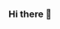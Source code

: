 ### Hi there 👋

<!--
**Hajoura91coding/Hajoura91coding** is a ✨ _special_ ✨ repository because its `README.md` (this file) appears on your GitHub profile.

Hello,

I am Agar Blohorn, a passionate and dedicated Data Scientist working as a freelancer and a committed trainer in the fields of data and artificial intelligence. With a profound enthusiasm for knowledge sharing, I find joy in not only imparting my expertise but also in continually learning and staying at the forefront of technological advancements.

- 🔭 I’m currently working as trainer of artificial intelligence
- 🌱 I’m currently learning on technological advancements in Data Science field
-->
